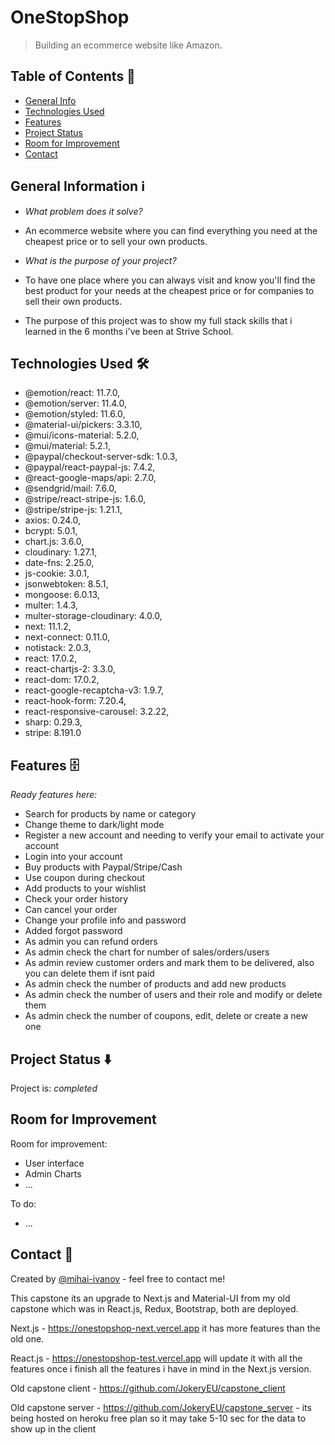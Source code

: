 # OneStopShop

> Building an ecommerce website like Amazon.

## Table of Contents 📁

- [General Info](#general-information-ℹ%EF%B8%8F)
- [Technologies Used](#technologies-used-)
- [Features](#features-)
- [Project Status](#project-status-%EF%B8%8F)
- [Room for Improvement](#room-for-improvement)
- [Contact](#contact-)

## General Information ℹ️

- <em>What problem does it solve?</em>
- An ecommerce website where you can find everything you need at the cheapest price or to sell your own products.

- <em>What is the purpose of your project?</em>
- To have one place where you can always visit and know you'll find the best product for your needs at the cheapest price or for companies to sell their own products.
- The purpose of this project was to show my full stack skills that i learned in the 6 months i've been at Strive School.

## Technologies Used 🛠

- @emotion/react: 11.7.0,
- @emotion/server: 11.4.0,
- @emotion/styled: 11.6.0,
- @material-ui/pickers: 3.3.10,
- @mui/icons-material: 5.2.0,
- @mui/material: 5.2.1,
- @paypal/checkout-server-sdk: 1.0.3,
- @paypal/react-paypal-js: 7.4.2,
- @react-google-maps/api: 2.7.0,
- @sendgrid/mail: 7.6.0,
- @stripe/react-stripe-js: 1.6.0,
- @stripe/stripe-js: 1.21.1,
- axios: 0.24.0,
- bcrypt: 5.0.1,
- chart.js: 3.6.0,
- cloudinary: 1.27.1,
- date-fns: 2.25.0,
- js-cookie: 3.0.1,
- jsonwebtoken: 8.5.1,
- mongoose: 6.0.13,
- multer: 1.4.3,
- multer-storage-cloudinary: 4.0.0,
- next: 11.1.2,
- next-connect: 0.11.0,
- notistack: 2.0.3,
- react: 17.0.2,
- react-chartjs-2: 3.3.0,
- react-dom: 17.0.2,
- react-google-recaptcha-v3: 1.9.7,
- react-hook-form: 7.20.4,
- react-responsive-carousel: 3.2.22,
- sharp: 0.29.3,
- stripe: 8.191.0

## Features 🗄

<em>Ready features here:</em>

- Search for products by name or category
- Change theme to dark/light mode
- Register a new account and needing to verify your email to activate your account
- Login into your account
- Buy products with Paypal/Stripe/Cash
- Use coupon during checkout
- Add products to your wishlist
- Check your order history
- Can cancel your order
- Change your profile info and password
- Added forgot password
- As admin you can refund orders
- As admin check the chart for number of sales/orders/users
- As admin review customer orders and mark them to be delivered, also you can delete them if isnt paid
- As admin check the number of products and add new products
- As admin check the number of users and their role and modify or delete them
- As admin check the number of coupons, edit, delete or create a new one

## Project Status ⬇️

Project is: _completed_

## Room for Improvement

Room for improvement:

- User interface
- Admin Charts
- ...

To do:

- ...

## Contact 📩

Created by [@mihai-ivanov](https://github.com/JokeryEU) - feel free to contact me!

This capstone its an upgrade to Next.js and Material-UI from my old capstone which was in React.js, Redux, Bootstrap, both are deployed.

Next.js - https://onestopshop-next.vercel.app it has more features than the old one.

React.js - https://onestopshop-test.vercel.app will update it with all the features once i finish all the features i have in mind in the Next.js version.

Old capstone client - https://github.com/JokeryEU/capstone_client

Old capstone server - https://github.com/JokeryEU/capstone_server - its being hosted on heroku free plan so it may take 5-10 sec for the data to show up in the client
